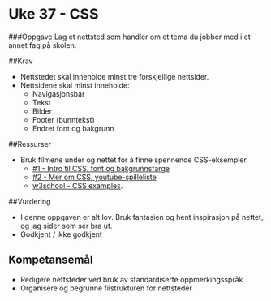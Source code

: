 # Uke 37 - CSS

###Oppgave
Lag et nettsted som handler om et tema du jobber med i et annet fag på skolen.

##Krav
* Nettstedet skal inneholde minst tre forskjellige nettsider.
* Nettsidene skal minst inneholde: 
    * Navigasjonsbar
    * Tekst
    * Bilder
    * Footer (bunntekst)
    * Endret font og bakgrunn

##Ressurser

* Bruk filmene under og nettet for å finne spennende CSS-eksempler.
    * [#1 - Intro til CSS, font og bakgrunnsfarge](https://www.youtube.com/watch?v=VxnE8J3EJ-M&index=4&list=PL8WTkszC0wYcILfEPOTP9n9CwqtWBqt_Z)
    * [#2 - Mer om CSS, youtube-spilleliste](https://www.youtube.com/watch?v=iXhROm0O1jY&index=2&list=PL8WTkszC0wYccazKcAG6OhssL9Asf_ff8)
    * [w3school - CSS examples](http://www.w3schools.com/css/css_examples.asp).

##Vurdering

* I denne oppgaven er alt lov. Bruk fantasien og hent inspirasjon på nettet, og lag sider som ser bra ut.
* Godkjent / ikke godkjent

## Kompetansemål

* Redigere nettsteder ved bruk av standardiserte oppmerkingsspråk
* Organisere og begrunne filstrukturen for nettsteder

